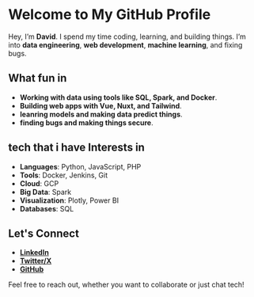 # Welcome to My GitHub Profile  

Hey, I’m **David**. I spend my time coding, learning, and building things. I’m into **data engineering**, **web development**, **machine learning**, and fixing bugs.  
[](https://avatars.githubusercontent.com/u/160051803?v=4)
## What fun in   

- **Working with data using tools like SQL, Spark, and Docker**.  
- **Building web apps with Vue, Nuxt, and Tailwind**.  
- **leanring models and making data predict things**.  
- **finding bugs and making things secure**.  

## tech that i have Interests in 

- **Languages**: Python, JavaScript, PHP  
- **Tools**: Docker, Jenkins, Git  
- **Cloud**: GCP  
- **Big Data**: Spark  
- **Visualization**: Plotly, Power BI  
- **Databases**: SQL  

## Let's Connect  

- **[LinkedIn](https://www.linkedin.com/in/mwangi-david-6b279a2b4/)**  
- **[Twitter/X](https://x.com/DavidMwang976)**  
- **[GitHub](https://github.com/Dave-019)**  

Feel free to reach out, whether you want to collaborate or just chat tech!
